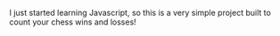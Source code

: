 I just started learning Javascript, so this is a very simple project built to count your chess wins and losses!

